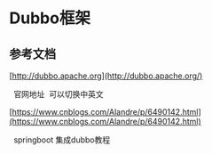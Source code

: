 # Dubbo框架

## 参考文档

[http://dubbo.apache.org](http://dubbo.apache.org/)

  官网地址  可以切换中英文

  


[https://www.cnblogs.com/Alandre/p/6490142.html](https://www.cnblogs.com/Alandre/p/6490142.html)

  springboot 集成dubbo教程

